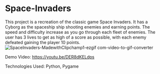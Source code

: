 # Space-Invaders
This project is a recreation of the classic game Space Invaders. It has a Cyborg as the spaceship ship shooting enemies and earning points. The speed and difficulty increase as you go through each fleet of enemies. The user has 3 lives to get as high of a score as possible, with each enemy defeated gaining the player 10 points.
![SpaceInvaders-MadewithClipchamp1-ezgif com-video-to-gif-converter](https://github.com/AnsonLiang26/Space-Invaders/assets/97000123/38ae5f0a-69cb-4065-ab07-c1fca199be01)

Demo Video: https://youtu.be/DER8dKELdps

Technologies Used: Python, Pygame
